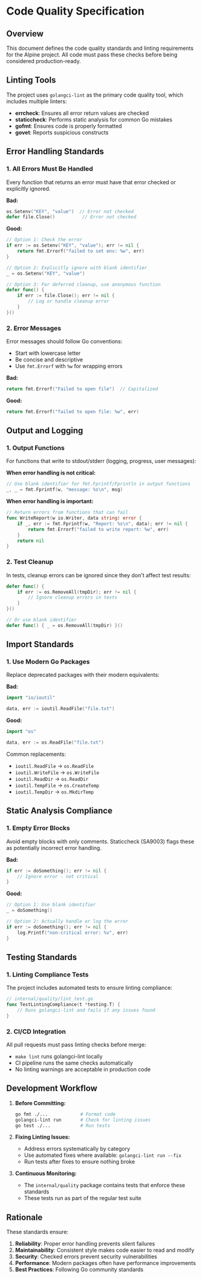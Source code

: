 # Code Quality Specification

## Overview

This document defines the code quality standards and linting requirements for the Alpine project. All code must pass these checks before being considered production-ready.

## Linting Tools

The project uses `golangci-lint` as the primary code quality tool, which includes multiple linters:

- **errcheck**: Ensures all error return values are checked
- **staticcheck**: Performs static analysis for common Go mistakes
- **gofmt**: Ensures code is properly formatted
- **govet**: Reports suspicious constructs

## Error Handling Standards

### 1. All Errors Must Be Handled

Every function that returns an error must have that error checked or explicitly ignored.

**Bad:**
```go
os.Setenv("KEY", "value")  // Error not checked
defer file.Close()          // Error not checked
```

**Good:**
```go
// Option 1: Check the error
if err := os.Setenv("KEY", "value"); err != nil {
    return fmt.Errorf("failed to set env: %w", err)
}

// Option 2: Explicitly ignore with blank identifier
_ = os.Setenv("KEY", "value")

// Option 3: For deferred cleanup, use anonymous function
defer func() {
    if err := file.Close(); err != nil {
        // Log or handle cleanup error
    }
}()
```

### 2. Error Messages

Error messages should follow Go conventions:
- Start with lowercase letter
- Be concise and descriptive
- Use `fmt.Errorf` with `%w` for wrapping errors

**Bad:**
```go
return fmt.Errorf("Failed to open file")  // Capitalized
```

**Good:**
```go
return fmt.Errorf("failed to open file: %w", err)
```

## Output and Logging

### 1. Output Functions

For functions that write to stdout/stderr (logging, progress, user messages):

**When error handling is not critical:**
```go
// Use blank identifier for fmt.Fprintf/Fprintln in output functions
_, _ = fmt.Fprintf(w, "message: %s\n", msg)
```

**When error handling is important:**
```go
// Return errors from functions that can fail
func WriteReport(w io.Writer, data string) error {
    if _, err := fmt.Fprintf(w, "Report: %s\n", data); err != nil {
        return fmt.Errorf("failed to write report: %w", err)
    }
    return nil
}
```

### 2. Test Cleanup

In tests, cleanup errors can be ignored since they don't affect test results:

```go
defer func() {
    if err := os.RemoveAll(tmpDir); err != nil {
        // Ignore cleanup errors in tests
    }
}()

// Or use blank identifier
defer func() { _ = os.RemoveAll(tmpDir) }()
```

## Import Standards

### 1. Use Modern Go Packages

Replace deprecated packages with their modern equivalents:

**Bad:**
```go
import "io/ioutil"

data, err := ioutil.ReadFile("file.txt")
```

**Good:**
```go
import "os"

data, err := os.ReadFile("file.txt")
```

Common replacements:
- `ioutil.ReadFile` → `os.ReadFile`
- `ioutil.WriteFile` → `os.WriteFile`
- `ioutil.ReadDir` → `os.ReadDir`
- `ioutil.TempFile` → `os.CreateTemp`
- `ioutil.TempDir` → `os.MkdirTemp`

## Static Analysis Compliance

### 1. Empty Error Blocks

Avoid empty blocks with only comments. Staticcheck (SA9003) flags these as potentially incorrect error handling.

**Bad:**
```go
if err := doSomething(); err != nil {
    // Ignore error - not critical
}
```

**Good:**
```go
// Option 1: Use blank identifier
_ = doSomething()

// Option 2: Actually handle or log the error
if err := doSomething(); err != nil {
    log.Printf("non-critical error: %v", err)
}
```

## Testing Standards

### 1. Linting Compliance Tests

The project includes automated tests to ensure linting compliance:

```go
// internal/quality/lint_test.go
func TestLintingCompliance(t *testing.T) {
    // Runs golangci-lint and fails if any issues found
}
```

### 2. CI/CD Integration

All pull requests must pass linting checks before merge:
- `make lint` runs golangci-lint locally
- CI pipeline runs the same checks automatically
- No linting warnings are acceptable in production code

## Development Workflow

1. **Before Committing:**
   ```bash
   go fmt ./...            # Format code
   golangci-lint run       # Check for linting issues
   go test ./...           # Run tests
   ```

2. **Fixing Linting Issues:**
   - Address errors systematically by category
   - Use automated fixes where available: `golangci-lint run --fix`
   - Run tests after fixes to ensure nothing broke

3. **Continuous Monitoring:**
   - The `internal/quality` package contains tests that enforce these standards
   - These tests run as part of the regular test suite

## Rationale

These standards ensure:
1. **Reliability**: Proper error handling prevents silent failures
2. **Maintainability**: Consistent style makes code easier to read and modify
3. **Security**: Checked errors prevent security vulnerabilities
4. **Performance**: Modern packages often have performance improvements
5. **Best Practices**: Following Go community standards